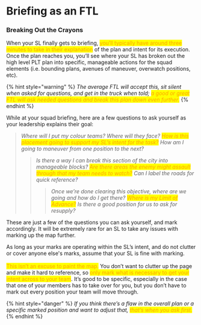 # Briefing as an FTL

### Breaking Out the Crayons

When your SL finally gets to briefing, <mark style="color:orange;">you’ll typically have around three minutes to take in their explanation</mark> of the plan and intent for its execution. Once the plan reaches you, you’ll see where your SL has broken out the high level PLT plan into specific, manageable actions for the squad elements (i.e. bounding plans, avenues of maneuver, overwatch positions, etc).

{% hint style="warning" %}
_The average FTL will accept this, sit silent when asked for questions, and get in the truck when told; <mark style="color:orange;">a good or great FTL will ask needed questions and break this plan down even further.</mark>_
{% endhint %}

While at your squad briefing, here are a few questions to ask yourself as your leadership explains their goal:

> _Where will I put my colour teams? Where will they face? <mark style="color:orange;">How is this placement going to support my SL’s intent for the task?</mark> How am I going to maneuver from one position to the next?_
>
> > _Is there a way I can break this section of the city into manageable blocks? <mark style="color:orange;">Are there areas the enemy might assault through that my team needs to watch?</mark> Can I label the roads for quick reference?_
> >
> > > _Once we’re done clearing this objective, where are we going and how do I get there? <mark style="color:orange;">Where is my Limit of Advance?</mark> Is there a good position for us to ask for resupply?_&#x20;

These are just a few of the questions you can ask yourself, and mark accordingly. It will be extremely rare for an SL to take any issues with marking up the map further.&#x20;

As long as your marks are operating within the SL’s intent, and do not clutter or cover anyone else's marks, assume that your SL is fine with marking. \
\
<mark style="color:orange;">This isn’t an excuse to paint the map.</mark> You don’t want to clutter up the page and make it hard to reference, so <mark style="color:orange;">only mark what is necessary to get your intent across to your team</mark>. It’s good to be specific, especially in the case that one of your members has to take over for you, but you don’t have to mark out every position your team will move through.

{% hint style="danger" %}
_If you think there’s a flaw in the overall plan or a specific marked position and want to adjust that, <mark style="color:orange;">that’s when you ask first.</mark>_
{% endhint %}


